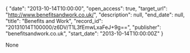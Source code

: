 {
  "date": "2013-10-14T10:00:00", 
  "open_access": true, 
  "target_url": "http://www.benefitsandwork.co.uk/", 
  "description": null, 
  "end_date": null, 
  "title": "Benefits and Work", 
  "record_id": "20131014T100000/z6DV/T1L3fEmwLxaFeJ+9g==", 
  "publisher": "benefitsandwork.co.uk", 
  "start_date": "2013-10-14T10:00:00Z"
}

None